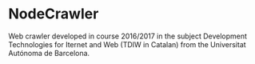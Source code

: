 # NodeCrawler
Web crawler developed in course 2016/2017 in the subject Development Technologies for Iternet and Web (TDIW in Catalan) from the Universitat Autónoma de Barcelona.
